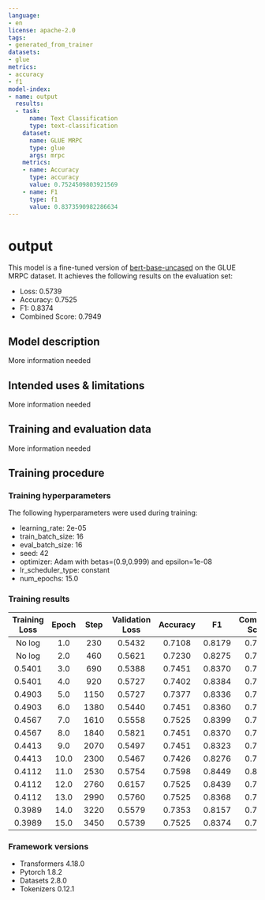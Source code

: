 ```yaml
---
language:
- en
license: apache-2.0
tags:
- generated_from_trainer
datasets:
- glue
metrics:
- accuracy
- f1
model-index:
- name: output
  results:
  - task:
      name: Text Classification
      type: text-classification
    dataset:
      name: GLUE MRPC
      type: glue
      args: mrpc
    metrics:
    - name: Accuracy
      type: accuracy
      value: 0.7524509803921569
    - name: F1
      type: f1
      value: 0.8373590982286634
---
```


<!-- This model card has been generated automatically according to the information the Trainer had access to. You
should probably proofread and complete it, then remove this comment. -->

# output

This model is a fine-tuned version of [bert-base-uncased](https://huggingface.co/bert-base-uncased) on the GLUE MRPC dataset.
It achieves the following results on the evaluation set:
- Loss: 0.5739
- Accuracy: 0.7525
- F1: 0.8374
- Combined Score: 0.7949

## Model description

More information needed

## Intended uses & limitations

More information needed

## Training and evaluation data

More information needed

## Training procedure

### Training hyperparameters

The following hyperparameters were used during training:
- learning_rate: 2e-05
- train_batch_size: 16
- eval_batch_size: 16
- seed: 42
- optimizer: Adam with betas=(0.9,0.999) and epsilon=1e-08
- lr_scheduler_type: constant
- num_epochs: 15.0

### Training results

| Training Loss | Epoch | Step | Validation Loss | Accuracy | F1     | Combined Score |
|:-------------:|:-----:|:----:|:---------------:|:--------:|:------:|:--------------:|
| No log        | 1.0   | 230  | 0.5432          | 0.7108   | 0.8179 | 0.7643         |
| No log        | 2.0   | 460  | 0.5621          | 0.7230   | 0.8275 | 0.7753         |
| 0.5401        | 3.0   | 690  | 0.5388          | 0.7451   | 0.8370 | 0.7910         |
| 0.5401        | 4.0   | 920  | 0.5727          | 0.7402   | 0.8384 | 0.7893         |
| 0.4903        | 5.0   | 1150 | 0.5727          | 0.7377   | 0.8336 | 0.7857         |
| 0.4903        | 6.0   | 1380 | 0.5440          | 0.7451   | 0.8360 | 0.7905         |
| 0.4567        | 7.0   | 1610 | 0.5558          | 0.7525   | 0.8399 | 0.7962         |
| 0.4567        | 8.0   | 1840 | 0.5821          | 0.7451   | 0.8370 | 0.7910         |
| 0.4413        | 9.0   | 2070 | 0.5497          | 0.7451   | 0.8323 | 0.7887         |
| 0.4413        | 10.0  | 2300 | 0.5467          | 0.7426   | 0.8276 | 0.7851         |
| 0.4112        | 11.0  | 2530 | 0.5754          | 0.7598   | 0.8449 | 0.8024         |
| 0.4112        | 12.0  | 2760 | 0.6157          | 0.7525   | 0.8439 | 0.7982         |
| 0.4112        | 13.0  | 2990 | 0.5760          | 0.7525   | 0.8368 | 0.7946         |
| 0.3989        | 14.0  | 3220 | 0.5579          | 0.7353   | 0.8157 | 0.7755         |
| 0.3989        | 15.0  | 3450 | 0.5739          | 0.7525   | 0.8374 | 0.7949         |


### Framework versions

- Transformers 4.18.0
- Pytorch 1.8.2
- Datasets 2.8.0
- Tokenizers 0.12.1
